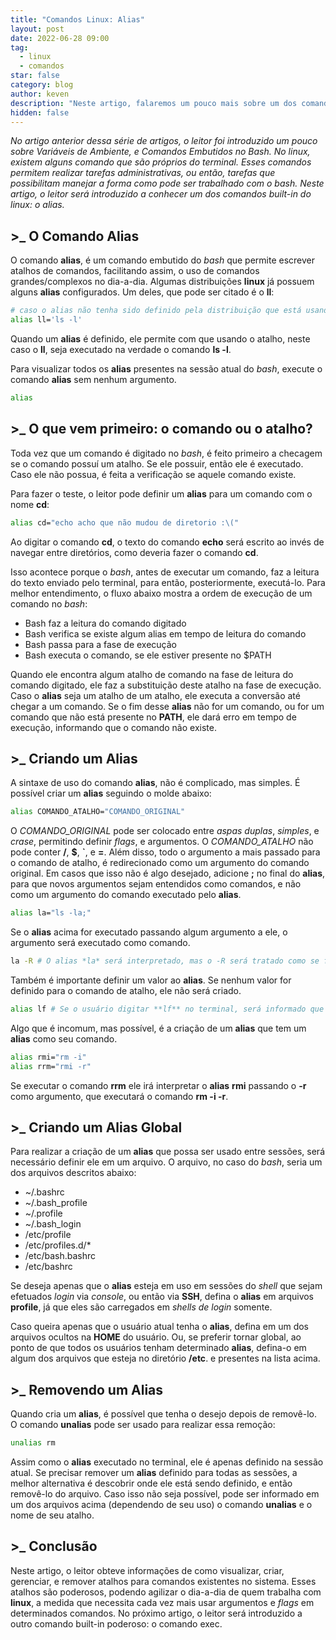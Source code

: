 ```yaml
---
title: "Comandos Linux: Alias"
layout: post
date: 2022-06-28 09:00
tag:
  - linux
  - comandos
star: false
category: blog
author: keven
description: "Neste artigo, falaremos um pouco mais sobre um dos comandos internos do linux: O Alias"
hidden: false
---
```


_No artigo anterior dessa série de artigos, o leitor foi introduzido um pouco sobre Variáveis de Ambiente, e Comandos Embutidos no Bash. No linux, existem alguns comando que são próprios do terminal. Esses comandos permitem realizar tarefas administrativas, ou então, tarefas que possibilitam manejar a forma como pode ser trabalhado com o bash. Neste artigo, o leitor será introduzido a conhecer um dos comandos built-in do linux: o alias._

## >_ O Comando Alias
O comando **alias**, é um comando embutido do *bash* que permite escrever atalhos de comandos, facilitando assim, o uso de comandos grandes/complexos no dia-a-dia. Algumas distribuições **linux** já possuem alguns **alias** configurados. Um deles, que pode ser citado é o **ll**:

```bash
# caso o alias não tenha sido definido pela distribuição que está usando, copie o comando, e cole no terminal
alias ll='ls -l' 
```

Quando um **alias** é definido, ele permite com que usando o atalho, neste caso o **ll**, seja executado na verdade o comando **ls -l**.

Para visualizar todos os **alias** presentes na sessão atual do *bash*, execute o comando **alias** sem nenhum argumento.

```bash
alias
```

## >_ O que vem primeiro: o comando ou o atalho?
Toda vez que um comando é digitado no *bash*, é feito primeiro a checagem se o comando possuí um atalho. Se ele possuir, então ele é executado. Caso ele não possua, é feita a verificação se aquele comando existe.

Para fazer o teste, o leitor pode definir um **alias** para um comando com o nome **cd**:
```bash
alias cd="echo acho que não mudou de diretorio :\("
```
Ao digitar o comando **cd**, o texto do comando **echo** será escrito ao invés de navegar entre diretórios, como deveria fazer o comando **cd**.

Isso acontece porque o *bash*, antes de executar um comando, faz a leitura do texto enviado pelo terminal, para então, posteriormente, executá-lo. Para melhor entendimento, o fluxo abaixo mostra a ordem de execução de um comando no *bash*:
- Bash faz a leitura do comando digitado
- Bash verifica se existe algum alias em tempo de leitura do comando
- Bash passa para a fase de execução
- Bash executa o comando, se ele estiver presente no $PATH

Quando ele encontra algum atalho de comando na fase de leitura do comando digitado, ele faz a substituição deste atalho na fase de execução. Caso o **alias** seja um atalho de um atalho, ele executa a conversão até chegar a um comando. Se o fim desse **alias** não for um comando, ou for um comando que não está presente no **PATH**, ele dará erro em tempo de execução, informando que o comando não existe.

## >_ Criando um Alias
A sintaxe de uso do comando **alias**, não é complicado, mas simples. É possível criar um **alias** seguindo o molde abaixo:
```bash
alias COMANDO_ATALHO="COMANDO_ORIGINAL"
```
O *COMANDO_ORIGINAL* pode ser colocado entre _aspas duplas_, _simples_, e _crase_, permitindo definir *flags*, e argumentos. O _COMANDO_ATALHO_ não pode conter **/**, **$**, **`**, e **=**. Além disso, todo o argumento a mais passado para o comando de atalho, é redirecionado como um argumento do comando original. Em casos que isso não é algo desejado, adicione **;** no final do **alias**, para que novos argumentos sejam entendidos como comandos, e não como um argumento do comando executado pelo **alias**.
```bash
alias la="ls -la;"
```
Se o **alias** acima for executado passando algum argumento a ele, o argumento será executado como comando.
```bash
la -R # O alias *la* será interpretado, mas o -R será tratado como se fosse um comando, então, irá falhar.
```

Também é importante definir um valor ao **alias**. Se nenhum valor for definido para o comando de atalho, ele não será criado.
```bash
alias lf # Se o usuário digitar **lf** no terminal, será informado que o comando não existe.
```


Algo que é incomum, mas possível, é a criação de um **alias** que tem um **alias** como seu comando. 
```bash
alias rmi="rm -i"
alias rrm="rmi -r"
```
Se executar o comando **rrm** ele irá interpretar o **alias** **rmi** passando o **-r** como argumento, que executará o comando **rm -i -r**.

## >_ Criando um Alias Global
Para realizar a criação de um **alias** que possa ser usado entre sessões, será necessário definir ele em um arquivo. O arquivo, no caso do *bash*, seria um dos arquivos descritos abaixo:
- ~/.bashrc 
- ~/.bash_profile
- ~/.profile
- ~/.bash_login
- /etc/profile
- /etc/profiles.d/\*
- /etc/bash.bashrc
- /etc/bashrc

Se deseja apenas que o **alias** esteja em uso em sessões do *shell* que sejam efetuados *login* via *console*, ou então via **SSH**, defina o **alias** em arquivos **profile**, já que eles são carregados em *shells de login* somente. 

Caso queira apenas  que o usuário atual tenha o **alias**, defina em um dos arquivos ocultos na **HOME** do usuário. Ou, se preferir tornar global, ao ponto de que todos os usuários tenham determinado **alias**, defina-o em algum dos arquivos que esteja no diretório **/etc**. e presentes na lista acima.

## >_ Removendo um Alias
Quando cria um **alias**, é possível que tenha o desejo depois de removê-lo. O comando **unalias** pode ser usado para realizar essa remoção:
```bash
unalias rm
```
Assim como o **alias** executado no terminal, ele é apenas definido na sessão atual. Se precisar remover um **alias** definido para todas as sessões, a melhor alternativa é descobrir onde ele está sendo definido, e então removê-lo do arquivo. Caso isso não seja possível, pode ser informado em um dos arquivos acima (dependendo de seu uso) o comando **unalias** e o nome de seu atalho.

## >_ Conclusão
Neste artigo, o leitor obteve informações de como visualizar, criar, gerenciar, e remover atalhos para comandos existentes no sistema. Esses atalhos são poderosos, podendo agilizar o dia-a-dia de quem trabalha com **linux**, a medida que necessita cada vez mais usar argumentos e _flags_ em determinados comandos. No próximo artigo, o leitor será introduzido a outro comando built-in poderoso: o comando exec.

<div class="breaker"></div>
